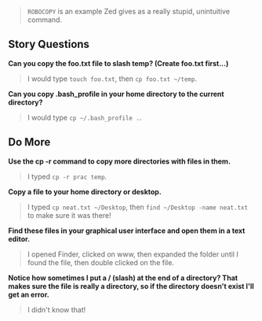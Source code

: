 > `ROBOCOPY` is an example Zed gives as a really stupid, unintuitive command.

## Story Questions
**Can you copy the foo.txt file to slash temp?  (Create foo.txt first...)**
> I would type `touch foo.txt`, then `cp foo.txt ~/temp`.
 
**Can you copy .bash_profile in your home directory to the current directory?**
> I would type `cp ~/.bash_profile .`.

## Do More
**Use the cp -r command to copy more directories with files in them.**
 > I typed `cp -r prac temp`. 
 
**Copy a file to your home directory or desktop.**
> I typed `cp neat.txt ~/Desktop`, then `find ~/Desktop -name neat.txt` to make sure it was there!

**Find these files in your graphical user interface and open them in a text editor.**
> I opened Finder, clicked on www, then expanded the folder until I found the file, then double clicked on the file.

**Notice how sometimes I put a / (slash) at the end of a directory? That makes sure the file is really a directory, so if the directory doesn't exist I'll get an error.**
> I didn't know that! 
 
